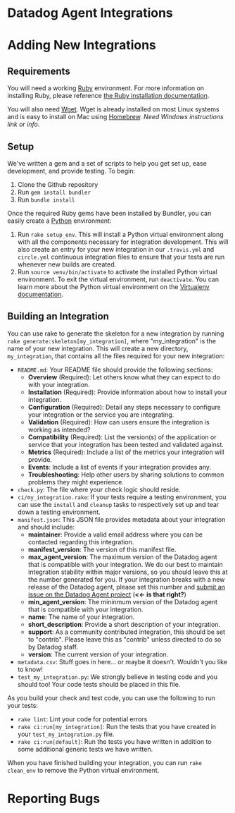 # Datadog Agent Integrations

# Adding New Integrations

## Requirements

You will need a working [Ruby](https://www.ruby-lang.org) environment. For more information on installing Ruby, please reference [the Ruby installation documentation](https://www.ruby-lang.org/en/documentation/installation/).

You will also need [Wget](https://www.gnu.org/software/wget/). Wget is already installed on most Linux systems and is easy to install on Mac using [Homebrew](http://brew.sh/). *Need Windows instructions link or info*.

## Setup

We've written a gem and a set of scripts to help you get set up, ease development, and provide testing. To begin:

1. Clone the Github repository
2. Run `gem install bundler`
3. Run `bundle install`

Once the required Ruby gems have been installed by Bundler, you can easily create a [Python](https://www.python.org/) environment:

1. Run `rake setup_env`. This will install a Python virtual environment along with all the components necessary for integration development. This will also create an entry for your new integration in our `.travis.yml` and `circle.yml` continuous integration files to ensure that your tests are run whenever new builds are created.
2. Run `source venv/bin/activate` to activate the installed Python virtual environment. To exit the virtual environment, run `deactivate`. You can learn more about the Python virtual environment on the [Virtualenv documentation](https://virtualenv.pypa.io/en/stable/).

## Building an Integration

You can use rake to generate the skeleton for a new integration by running `rake generate:skeleton[my_integration]`, where "my_integration" is the name of your new integration. This will create a new directory, `my_integration`, that contains all the files required for your new integration:


- `README.md`: Your README file should provide the following sections:
    - **Overview** (Required): Let others know what they can expect to do with your integration.
    - **Installation** (Required): Provide information about how to install your integration.
    - **Configuration** (Required): Detail any steps necessary to configure your integration or the service you are integrating.
    - **Validation** (Required): How can users ensure the integration is working as intended?
    - **Compatibility** (Required): List the version(s) of the application or service that your integration has been tested and validated against.
    - **Metrics** (Required): Include a list of the metrics your integration will provide.
    - **Events**: Include a list of events if your integration provides any.
    - **Troubleshooting**: Help other users by sharing solutions to common problems they might experience.
- `check.py`: The file where your check logic should reside.
- `ci/my_integration.rake`: If your tests require a testing environment, you can use the `install` and `cleanup` tasks to respectively set up and tear down a testing environment.
- `manifest.json`: This JSON file provides metadata about your integration and should include:
    - **maintainer**: Provide a valid email address where you can be contacted regarding this integration.
    - **manifest_version**: The version of this manifest file.
    - **max_agent_version**: The maximum version of the Datadog agent that is compatible with your integration. We do our best to maintain integration stability within major versions, so you should leave this at the number generated for you. If your integration breaks with a new release of the Datadog agent, please set this number and [submit an issue on the Datadog Agent project](https://github.com/DataDog/dd-agent/blob/master/CONTRIBUTING.md#submitting-issues) (**<<- is that right?**)
    - **min_agent_version**: The mininmum version of the Datadog agent that is compatible with your integration.
    - **name**: The name of your integration.
    - **short_description**: Provide a short description of your integration.
    - **support**: As a community contributed integration, this should be set to "contrib". Please leave this as "contrib" unless directed to do so by Datadog staff.
    - **version**: The current version of your integration.
- `metadata.csv`: Stuff goes in here... or maybe it doesn't. Wouldn't you like to know!
- `test_my_integration.py`: We strongly believe in testing code and you should too! Your code tests should be placed in this file.

As you build your check and test code, you can use the following to run your tests:

- `rake lint`: Lint your code for potential errors
- `rake ci:run[my_integration]`: Run the tests that you have created in your `test_my_integration.py` file.
- `rake ci:run[default]`: Run the tests you have written in addition to some additional generic tests we have written.

When you have finished building your integration, you can run `rake clean_env` to remove the Python virtual environment.

# Reporting Bugs


